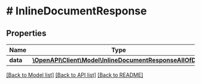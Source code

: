 # # InlineDocumentResponse

## Properties

Name | Type | Description | Notes
------------ | ------------- | ------------- | -------------
**data** | [**\OpenAPI\Client\Model\InlineDocumentResponseAllOfData**](InlineDocumentResponseAllOfData.md) |  | [optional] 

[[Back to Model list]](../../README.md#documentation-for-models) [[Back to API list]](../../README.md#documentation-for-api-endpoints) [[Back to README]](../../README.md)


